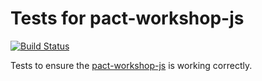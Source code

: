 # Tests for pact-workshop-js

[![Build Status](https://travis-ci.org/DiUS/pact-workshop-js-tests.svg?branch=master)](https://travis-ci.org/DiUS/pact-workshop-js-tests)

Tests to ensure the [pact-workshop-js](https://github.com/dius/pact-workshop-js) is working correctly.
